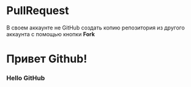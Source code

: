 # PullRequest
В своем аккаунте не GitHub создать копию репозитория из другого аккаунта с помощью кнопки **Fork**

# Привет Github!


### Hello GitHub